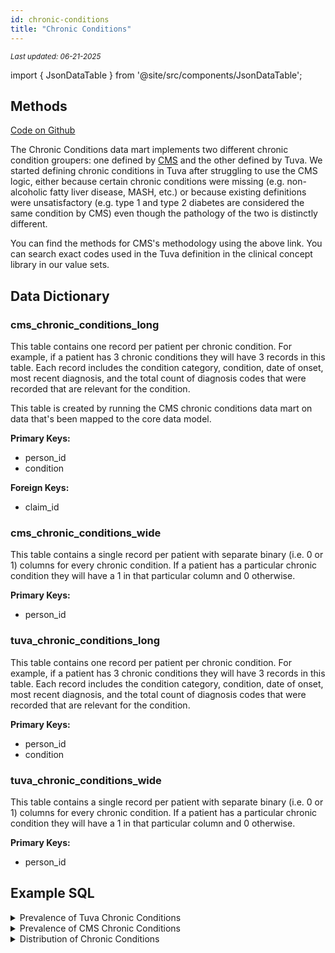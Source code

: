 ```yaml
---
id: chronic-conditions
title: "Chronic Conditions"
---
```

<div style={{ marginTop: "-2rem", marginBottom: "1.5rem" }}>
  <small><em>Last updated: 06-21-2025</em></small>
</div>

import { JsonDataTable } from '@site/src/components/JsonDataTable';

## Methods

[Code on Github](https://github.com/tuva-health/tuva/tree/main/models/chronic_conditions)

The Chronic Conditions data mart implements two different chronic condition groupers: one defined by [CMS](https://www2.ccwdata.org/web/guest/condition-categories-chronic) and the other defined by Tuva.  We started defining chronic conditions in Tuva after struggling to use the CMS logic, either because certain chronic conditions were missing (e.g. non-alcoholic fatty liver disease, MASH, etc.) or because existing definitions were unsatisfactory (e.g. type 1 and type 2 diabetes are considered the same condition by CMS) even though the pathology of the two is distinctly different.

You can find the methods for CMS's methodology using the above link.  You can search exact codes used in the Tuva definition in the clinical concept library in our value sets.

## Data Dictionary

### cms_chronic_conditions_long

This table contains one record per patient per chronic condition. For example, 
if a patient has 3 chronic conditions they will have 3 records in this table. 
Each record includes the condition category, condition, date of onset, most 
recent diagnosis, and the total count of diagnosis codes that were recorded 
that are relevant for the condition.

This table is created by running the CMS chronic conditions data mart on data 
that's been mapped to the core data model.

**Primary Keys:**
  * person_id
  * condition

**Foreign Keys:**
  * claim_id

<JsonDataTable  jsonPath="nodes.model\.the_tuva_project\.chronic_conditions__cms_chronic_conditions_long.columns" />

### cms_chronic_conditions_wide

This table contains a single record per patient with separate binary 
(i.e. 0 or 1) columns for every chronic condition. If a patient has a 
particular chronic condition they will have a 1 in that particular column and 
0 otherwise.

**Primary Keys:**
  * person_id

<JsonDataTable  jsonPath="nodes.model\.the_tuva_project\.chronic_conditions__cms_chronic_conditions_wide.columns"  />

### tuva_chronic_conditions_long

This table contains one record per patient per chronic condition. For example, 
if a patient has 3 chronic conditions they will have 3 records in this table. 
Each record includes the condition category, condition, date of onset, most 
recent diagnosis, and the total count of diagnosis codes that were recorded 
that are relevant for the condition.

**Primary Keys:**
  * person_id
  * condition

<JsonDataTable  jsonPath="nodes.model\.the_tuva_project\.chronic_conditions__tuva_chronic_conditions_long.columns" />

### tuva_chronic_conditions_wide

This table contains a single record per patient with separate binary 
(i.e. 0 or 1) columns for every chronic condition. If a patient has a 
particular chronic condition they will have a 1 in that particular column and 
0 otherwise.

**Primary Keys:**
  * person_id

<JsonDataTable  jsonPath="nodes.model\.the_tuva_project\.chronic_conditions__tuva_chronic_conditions_wide.columns"  />

## Example SQL

<details>
  <summary>Prevalence of Tuva Chronic Conditions</summary>

In this query we show how often each chronic condition occurs in the patient population.

```sql
select
  condition
, count(distinct person_id) as total_patients
, cast(count(distinct person_id) * 100.0 / (select count(distinct person_id) from core.patient) as numeric(38,2)) as percent_of_patients
from chronic_conditions.tuva_chronic_conditions_long
group by 1
order by 3 desc
```

</details>

<details>
  <summary>Prevalence of CMS Chronic Conditions</summary>

In this query we show how often each chronic condition occurs in the patient population.

```sql
select
  condition_category
, condition
, count(distinct person_id) as total_patients
, cast(count(distinct person_id) * 100.0 / (select count(distinct person_id) from core.patient) as numeric(38,2)) as percent_of_patients
from chronic_conditions.cms_chronic_conditions_long
group by 1,2
order by 4 desc
```

</details>

<details>
  <summary>Distribution of Chronic Conditions</summary>

In this query we show how many patients have 0 chronic conditions, how many patients have 1 chronic condition, how many patients have 2 chronic conditions, etc.

```sql
with patients as (
select person_id
from core.patient
)

, conditions as (
select distinct
  a.person_id
, b.condition
from patients a
left join chronic_conditions.tuva_chronic_conditions_long b
 on a.person_id = b.person_id
)

, condition_count as (
select
  person_id
, count(distinct condition) as condition_count
from conditions
group by 1
)

select 
  condition_count
, count(1)
, cast(100 * count(distinct person_id)/sum(count(distinct person_id)) over() as numeric(38,1)) as percent
from condition_count
group by 1
order by 1
```

</details>